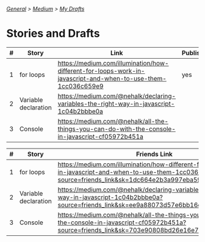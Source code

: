 _[General](../README.md) > [Medium](./main.md) > [My Drafts](./MyDrafts.md)_

# **Stories and Drafts**

| #   | Story                | Link                                                                                                         | Published |
| --- | -------------------- | ------------------------------------------------------------------------------------------------------------ | --------- |
| 1   | for loops            | https://medium.com/illumination/how-different-for-loops-work-in-javascript-and-when-to-use-them-1cc036c659e9 | yes       |
| 2   | Variable declaration | https://medium.com/@nehalk/declaring-variables-the-right-way-in-javascript-1c04b2bbbe0a                      |
| 3   | Console              | https://medium.com/@nehalk/all-the-things-you-can-do-with-the-console-in-javascript-cf05972b451a             |

| #   | Story                | Friends Link                                                                                                                                                         | Published |
| --- | -------------------- | -------------------------------------------------------------------------------------------------------------------------------------------------------------------- | --------- |
| 1   | for loops            | https://medium.com/illumination/how-different-for-loops-work-in-javascript-and-when-to-use-them-1cc036c659e9?source=friends_link&sk=1dc664e2b3a997eba591f9436cc14891 | yes       |
| 2   | Variable declaration | https://medium.com/@nehalk/declaring-variables-the-right-way-in-javascript-1c04b2bbbe0a?source=friends_link&sk=ee9a88073d57e6bb16ea2c1c0c603d53                      |
| 3   | Console              | https://medium.com/@nehalk/all-the-things-you-can-do-with-the-console-in-javascript-cf05972b451a?source=friends_link&sk=703e90808bd26e16e79f5b87a8b30e81             |
